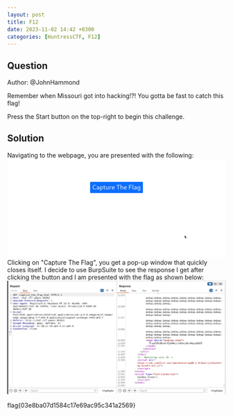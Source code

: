 ```yaml
---
layout: post
title: F12
date: 2023-11-02 14:42 +0300
categories: [HuntressCTF, F12]
---
```

## Question
Author: @JohnHammond

Remember when Missouri got into hacking!?! You gotta be fast to catch this flag!

Press the Start button on the top-right to begin this challenge.

## Solution
Navigating to the webpage, you are presented with the following:
![Alt text](/assets/CTFs-main/HuntressCTF/F12/webpage.png)
Clicking on "Capture The Flag", you get a pop-up window that quickly closes itself.
I decide to use BurpSuite to see the response I get after clicking the button and I am presented with the flag as shown below:
![Alt text](/assets/CTFs-main/HuntressCTF/F12/flag.png)

flag{03e8ba07d1584c17e69ac95c341a2569}